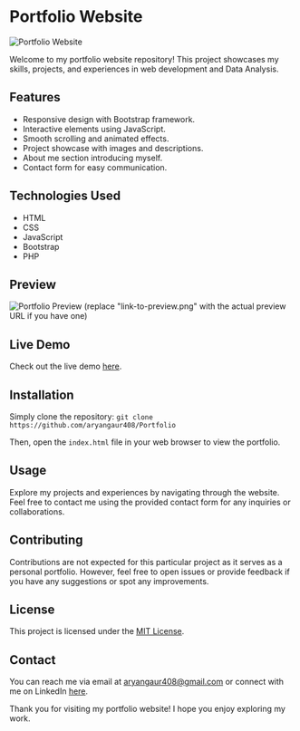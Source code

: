 # Portfolio Website

![Portfolio Website]("C:\Users\Aryan\Desktop\Project\Portfolio\assets\img\privew.png") 

Welcome to my portfolio website repository! This project showcases my skills, projects, and experiences in web development and Data Analysis.

## Features

- Responsive design with Bootstrap framework.
- Interactive elements using JavaScript.
- Smooth scrolling and animated effects.
- Project showcase with images and descriptions.
- About me section introducing myself.
- Contact form for easy communication.

## Technologies Used

- HTML
- CSS
- JavaScript
- Bootstrap
- PHP

## Preview

![Portfolio Preview](link-to-preview.png) (replace "link-to-preview.png" with the actual preview URL if you have one)

## Live Demo

Check out the live demo [here](https://prtfoilo.netlify.app/).

## Installation

Simply clone the repository:  `git clone https://github.com/aryangaur408/Portfolio`

Then, open the `index.html` file in your web browser to view the portfolio.

## Usage

Explore my projects and experiences by navigating through the website. Feel free to contact me using the provided contact form for any inquiries or collaborations.

## Contributing

Contributions are not expected for this particular project as it serves as a personal portfolio. However, feel free to open issues or provide feedback if you have any suggestions or spot any improvements.

## License

This project is licensed under the [MIT License](LICENSE).

## Contact

You can reach me via email at aryangaur408@gmail.com or connect with me on LinkedIn [here](https://www.linkedin.com/in/aryan-singh-gaur-91a539237).

Thank you for visiting my portfolio website! I hope you enjoy exploring my work.
